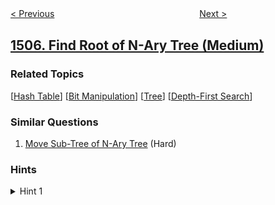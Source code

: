 <!--|This file generated by command(leetcode description); DO NOT EDIT.    |-->
<!--+----------------------------------------------------------------------+-->
<!--|@author    awesee <openset.wang@gmail.com>                           |-->
<!--|@link      https://github.com/awesee                                 |-->
<!--|@home      https://github.com/awesee/leetcode                        |-->
<!--+----------------------------------------------------------------------+-->

[< Previous](../minimum-possible-integer-after-at-most-k-adjacent-swaps-on-digits "Minimum Possible Integer After at Most K Adjacent Swaps On Digits")
　　　　　　　　　　　　　　　　
[Next >](../reformat-date "Reformat Date")

## [1506. Find Root of N-Ary Tree (Medium)](https://leetcode.com/problems/find-root-of-n-ary-tree "找到 N 叉树的根节点")



### Related Topics
  [[Hash Table](../../tag/hash-table/README.md)]
  [[Bit Manipulation](../../tag/bit-manipulation/README.md)]
  [[Tree](../../tag/tree/README.md)]
  [[Depth-First Search](../../tag/depth-first-search/README.md)]

### Similar Questions
  1. [Move Sub-Tree of N-Ary Tree](../move-sub-tree-of-n-ary-tree) (Hard)

### Hints
<details>
<summary>Hint 1</summary>
Node with indegree 0 is the root
</details>

